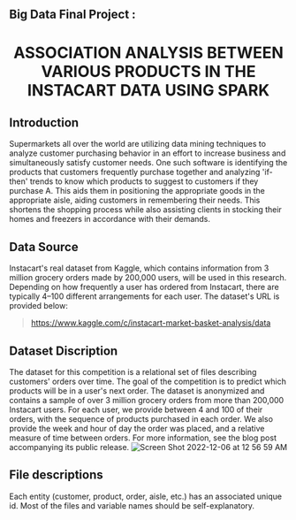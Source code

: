 ## Big Data Final Project :  
<h1 align=center>
  ASSOCIATION ANALYSIS BETWEEN VARIOUS PRODUCTS IN THE INSTACART DATA USING SPARK </h1>
  
## Introduction 
Supermarkets all over the world are utilizing data mining techniques to analyze customer purchasing behavior in an effort to increase business and simultaneously satisfy customer needs. One such software is identifying the products that customers frequently purchase together and analyzing 'if-then' trends to know which products to suggest to customers if they purchase A. This aids them in positioning the appropriate goods in the appropriate aisle, aiding customers in remembering their needs. This shortens the shopping process while also assisting clients in stocking their homes and freezers in accordance with their demands.
## Data Source 
Instacart's real dataset from Kaggle, which contains information from 3 million grocery orders made by 200,000 users, will be used in this research. Depending on how frequently a user has ordered from Instacart, there are typically 4–100 different arrangements for each user. The dataset's URL is provided below:
> https://www.kaggle.com/c/instacart-market-basket-analysis/data

## Dataset Discription 
The dataset for this competition is a relational set of files describing customers' orders over time. The goal of the competition is to predict which products will be in a user's next order. The dataset is anonymized and contains a sample of over 3 million grocery orders from more than 200,000 Instacart users. For each user, we provide between 4 and 100 of their orders, with the sequence of products purchased in each order. We also provide the week and hour of day the order was placed, and a relative measure of time between orders. For more information, see the blog post accompanying its public release.
![Screen Shot 2022-12-06 at 12 56 59 AM](https://user-images.githubusercontent.com/60707196/205831753-5808d862-1dbb-4de6-8bee-c682aa432cd7.png)
## File descriptions
Each entity (customer, product, order, aisle, etc.) has an associated unique id. Most of the files and variable names should be self-explanatory.
